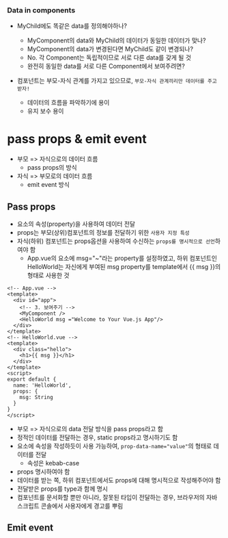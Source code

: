 ### Data in components
- MyChild에도 똑같은 data를 정의해야하나?
    - MyComponent의 data와 MyChild의 데이터가 동일한 데이터가 맞나?
    - MyComponent의 data가 변경된다면 MyChild도 같이 변경되나?
    - No. 각 Component는 독립적이므로 서로 다른 data를 갖게 될 것
    - 완전히 동일한 data를 서로 다른 Component에서 보여주려면? 

- 컴포넌트는 부모-자식 관계를 가지고 있으므로, `부모-자식 관계끼리만 데이터를 주고 받자!` 
    - 데이터의 흐름을 파악하기에 용이
    - 유지 보수 용이

# pass props & emit event
- 부모 => 자식으로의 데이터 흐름
    - pass props의 방식
- 자식 => 부모로의 데이터 흐름
    - emit event 방식


## Pass props 
- 요소의 속성(property)을 사용하여 데이터 전달
- props는 부모(상위)컴포넌트의 정보를 전달하기 위한 `사용자 지정 특성`
- 자식(하위) 컴포넌트는 props옵션을 사용하여 수신하는 `props를 명시적으로 선언`하여야 함
    - App.vue의 <HelloWorld/>요소에 msg="~"라는 property를 설정하였고, 하위 컴포넌트인 HelloWorld는 자신에게 부여된 msg property를 template에서 {{ msg }}의 형태로 사용한 것
```vue
<!-- App.vue -->
<template>
  <div id="app">
    <!-- 3. 보여주기 -->
    <MyComponent />
    <HelloWorld msg ="Welcome to Your Vue.js App"/>
  </div>
</template>
<!-- HelloWorld.vue -->
<template>
  <div class="hello">
    <h1>{{ msg }}</h1>
  </div>
</template>
<script>
export default {
  name: 'HelloWorld',
  props: {
    msg: String
  }
}
</script>   
```
- 부모 => 자식으로의 data 전달 방식을 pass props라고 함
- 정적인 데이터를 전달하는 경우, static props라고 명시하기도 함
- 요소에 속성을 작성하듯이 사용 가능하여, `prop-data-name="value"`의 형태로 데이터를 전달  
  - 속성은 kebab-case
- props 명시하여야 함
- 데이터를 받는 쪽, 하위 컴포넌트에서도 props에 대해 명시적으로 작성해주어야 함
- 전달받은 props를 type과 함께 명시
- 컴포넌트를 문서화할 뿐만 아니라, 잘못된 타입이 전달하는 경우, 브라우저의 자바스크립트 콘솔에서 사용자에게 경고를 뿌림


## Emit event